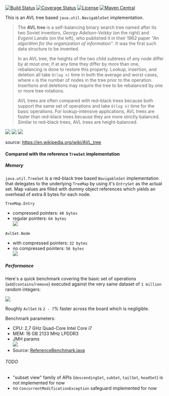 [![Build Status](https://travis-ci.org/sabirove/avlset.svg?branch=master)](https://travis-ci.org/sabirove/avlset)
[![Coverage Status](https://coveralls.io/repos/github/sabirove/avlset/badge.svg)](https://coveralls.io/github/sabirove/avlset)
[![License](http://img.shields.io/:license-apache-brightgreen.svg)](http://www.apache.org/licenses/LICENSE-2.0.html)
[![Maven Central](https://maven-badges.herokuapp.com/maven-central/com.github.sabirove/avlset/badge.svg)](https://maven-badges.herokuapp.com/maven-central/com.github.sabirove/avlset)


This is an AVL tree based `java.util.NavigableSet` implementation.

> The **AVL tree** is a self-balancing binary search tree named after its two Soviet inventors,
> *Georgy Adelson-Velsky* (on the right) and *Evgenii Landis* (on the left), who published it in their 1962 paper
> *"An algorithm for the organization of information"*. It was the first such data structure to be invented.
> 
> In an AVL tree, the heights of the two child subtrees of any node differ by at most one; if at any time they differ
> by more than one, rebalancing is done to restore this property. 
> Lookup, insertion, and deletion all take `O(log n)` time in both the average and worst cases, 
> where `n` is the number of nodes in the tree prior to the operation. 
> Insertions and deletions may require the tree to be rebalanced by one or more tree rotations.
> 
> AVL trees are often compared with red–black trees because both support the same set of operations
> and take `O(log n)` time for the basic operations. 
> For lookup-intensive applications, AVL trees are faster than red–black trees because they are more strictly balanced.
> Similar to red–black trees, AVL trees are height-balanced.

![](https://beeimg.com/images/x49882218863.png) ![](https://upload.wikimedia.org/wikipedia/commons/f/fd/AVL_Tree_Example.gif) ![](https://beeimg.com/images/l20024524023.png)  

source: https://en.wikipedia.org/wiki/AVL_tree

#### Compared with the reference `TreeSet` implementation

##### Memory

`java.util.TreeSet` is a red-black tree based `NavigableSet` implementation that delegates to the underlying `TreeMap`
by using it's `EntrySet` as the actual set. Map values are filled with dummy object references which yields an overhead
of extra 8 bytes for each node.

`TreeMap.Entry`
- compressed pointers: `40 bytes`  
- regular pointers: `64 bytes`  
![](https://beeimg.com/images/c65603350883.png)

`AvlSet.Node`  
- with compressed pointers: `32 bytes`  
- no compressed pointers: `56 bytes`  
![](https://beeimg.com/images/n03889651861.png)

##### Performance

Here's a quick benchmark covering the basic set of operations (`add`/`contains`/`remove`) executed against the
very same dataset of `1 million` random integers:  

![](https://beeimg.com/images/k86980947283.png)

Roughly `AvlSet` is `2 - 7`% faster across the board which is negligible. 

Benchmark parameters:
- CPU: 2,7 GHz Quad-Core Intel Core i7
- MEM: 16 GB 2133 MHz LPDDR3
- JMH params  
![](https://beeimg.com/images/s90714720152.png)  
- Source: [ReferenceBenchmark.java](src/test/java/com/github/sabirove/util/ReferenceBenchmark.java)

###### TODO
- "subset view" family of APIs (`descendingSet`, `subSet`, `tailSet`, `headSet`) is not implemented for now
- no `ConcurrentModificationException` safeguard implemented for now
